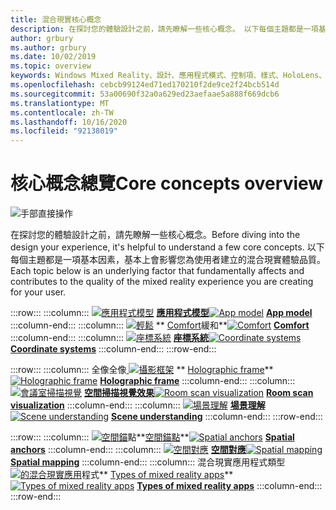 ```yaml
---
title: 混合現實核心概念
description: 在探討您的體驗設計之前，請先瞭解一些核心概念。 以下每個主題都是一項基本因素，基本上會影響您為使用者建立的混合現實體驗品質。
author: grbury
ms.author: grbury
ms.date: 10/02/2019
ms.topic: overview
keywords: Windows Mixed Reality、設計、應用程式模式、控制項、樣式、HoloLens、互動、UX 元素、行為、建立區塊
ms.openlocfilehash: cebcb99124ed71ed170210f2de9ce2f24bcb514d
ms.sourcegitcommit: 53a00690f32a0a629ed23aefaae5a888f669dcb6
ms.translationtype: MT
ms.contentlocale: zh-TW
ms.lasthandoff: 10/16/2020
ms.locfileid: "92138019"
---
```

# <a name="core-concepts-overview"></a><span data-ttu-id="c38a1-105">核心概念總覽</span><span class="sxs-lookup"><span data-stu-id="c38a1-105">Core concepts overview</span></span>

![手部直接操作](images/05_CoreConcepts.png)


<span data-ttu-id="c38a1-107">在探討您的體驗設計之前，請先瞭解一些核心概念。</span><span class="sxs-lookup"><span data-stu-id="c38a1-107">Before diving into the design your experience, it's helpful to understand a few core concepts.</span></span> <span data-ttu-id="c38a1-108">以下每個主題都是一項基本因素，基本上會影響您為使用者建立的混合現實體驗品質。</span><span class="sxs-lookup"><span data-stu-id="c38a1-108">Each topic below is an underlying factor that fundamentally affects and contributes to the quality of the mixed reality experience you are creating for your user.</span></span> 

:::row:::
    :::column:::
        <span data-ttu-id="c38a1-109">[ ![ 應用程式模型](images/teleportation-640px.png)](app-model.md) **[應用程式模型](app-model.md)**</span><span class="sxs-lookup"><span data-stu-id="c38a1-109">[![App model](images/teleportation-640px.png)](app-model.md) **[App model](app-model.md)**</span></span>
    :::column-end:::
    :::column:::
       <span data-ttu-id="c38a1-110">[ ![ 輕鬆](images/comfort-chart.PNG)](comfort.md) \*\* [Comfort](comfort.md)緩和\*\*</span><span class="sxs-lookup"><span data-stu-id="c38a1-110">[![Comfort](images/comfort-chart.PNG)](comfort.md) **[Comfort](comfort.md)**</span></span>
    :::column-end:::
    :::column:::
        <span data-ttu-id="c38a1-111">[ ![ 座標系統](images/coordinate-systems.PNG)](coordinate-systems.md) **[座標系統](coordinate-systems.md)**</span><span class="sxs-lookup"><span data-stu-id="c38a1-111">[![Coordinate systems](images/coordinate-systems.PNG)](coordinate-systems.md) **[Coordinate systems](coordinate-systems.md)**</span></span>
    :::column-end:::
:::row-end:::

:::row:::
    :::column:::
        <span data-ttu-id="c38a1-112">全像全像[ ![ 攝影框架](images/destinationmars-750px.png)](holographic-frame.md) \*\* [Holographic frame](holographic-frame.md)\*\*</span><span class="sxs-lookup"><span data-stu-id="c38a1-112">[![Holographic frame](images/destinationmars-750px.png)](holographic-frame.md) **[Holographic frame](holographic-frame.md)**</span></span>
    :::column-end:::
    :::column:::
        <span data-ttu-id="c38a1-113">[ ![ 會議室掃描視覺](images/sr-mixedworld-140429-8pm-00068-1000px.png)](room-scan-visualization.md) **[空間掃描視覺效果](room-scan-visualization.md)**</span><span class="sxs-lookup"><span data-stu-id="c38a1-113">[![Room scan visualization](images/sr-mixedworld-140429-8pm-00068-1000px.png)](room-scan-visualization.md) **[Room scan visualization](room-scan-visualization.md)**</span></span>
    :::column-end:::
    :::column:::
        <span data-ttu-id="c38a1-114">[ ![ 場景理解](images/scene-understanding.png)](scene-understanding.md) **[場景理解](scene-understanding.md)**</span><span class="sxs-lookup"><span data-stu-id="c38a1-114">[![Scene understanding](images/scene-understanding.png)](scene-understanding.md) **[Scene understanding](scene-understanding.md)**</span></span>
    :::column-end:::
:::row-end:::

:::row:::
    :::column:::
        <span data-ttu-id="c38a1-115">[ ![ 空間錨](images/azurespatialanchors.jpg)](spatial-anchors.md)點**[空間錨點](spatial-anchors.md)**</span><span class="sxs-lookup"><span data-stu-id="c38a1-115">[![Spatial anchors](images/azurespatialanchors.jpg)](spatial-anchors.md) **[Spatial anchors](spatial-anchors.md)**</span></span>
    :::column-end:::
    :::column:::
        <span data-ttu-id="c38a1-116">[ ![ 空間對應](images/surfacereconstruction.jpg)](spatial-mapping.md) **[空間對應](spatial-mapping.md)**</span><span class="sxs-lookup"><span data-stu-id="c38a1-116">[![Spatial mapping](images/surfacereconstruction.jpg)](spatial-mapping.md) **[Spatial mapping](spatial-mapping.md)**</span></span>
    :::column-end:::
    :::column:::
        <span data-ttu-id="c38a1-117">混合現實應用程式類型[ ![ 的混合現實應用](images/enhancedenvironmentapps-640px.jpg)](types-of-mixed-reality-apps.md)程式\*\* [Types of mixed reality apps](types-of-mixed-reality-apps.md)\*\*</span><span class="sxs-lookup"><span data-stu-id="c38a1-117">[![Types of mixed reality apps](images/enhancedenvironmentapps-640px.jpg)](types-of-mixed-reality-apps.md) **[Types of mixed reality apps](types-of-mixed-reality-apps.md)**</span></span>
    :::column-end:::
:::row-end:::


<br>

<br>

